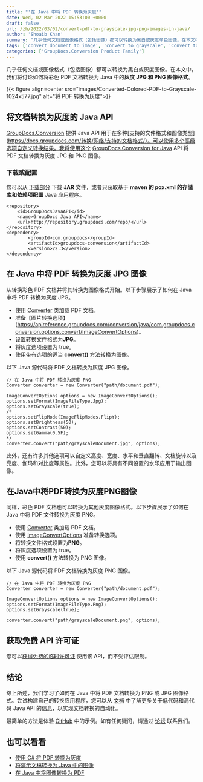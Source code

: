 ```yaml
---
title: "'在 Java 中将 PDF 转换为灰度'"
date: Wed, 02 Mar 2022 15:53:00 +0000
draft: false
url: /zh/2022/03/02/convert-pdf-to-grayscale-jpg-png-images-in-java/
author: 'Shoaib Khan'
summary: "几乎任何文档或图像格式（包括图像）都可以转换为黑白或灰度单色图像。在本文中，我们将讨论如何在 Java 中将彩色 PDF 文档转换为**灰度 JPG 和 PNG 图像格式**。"
tags: ['convert document to image', 'convert to grayscale', 'Convert to Grayscale in Java', 'PDF to Grayscale', 'PDF to Grayscale in Java', 'PDF to JPG Grayscale', 'PDF to PNG Grayscale']
categories: ['GroupDocs.Conversion Product Family']
---
```


几乎任何文档或图像格式（包括图像）都可以转换为黑白或灰度图像。在本文中，我们将讨论如何将彩色 PDF 文档转换为 Java 中的**灰度 JPG 和 PNG 图像格式**。



{{< figure align=center src="images/Converted-Colored-PDF-to-Grayscale-1024x577.jpg" alt="将 PDF 转换为灰度">}}


## 将文档转换为灰度的 Java API

[GroupDocs.Conversion](https://products.groupdocs.com/conversion/net/) 提供 Java API 用于在多种[支持的文件格式和图像类型](https://docs.groupdocs.com/转换/网络/支持的文档格式/）。可以使用多个高级选项自定义转换结果。我将使用这个 [GroupDocs.Conversion for Java](https://products.groupdocs.com/conversion/java/) API 将 PDF 文档转换为灰度 JPG 和 PNG 图像。

### 下载或配置

您可以从 [下载部分](https://downloads.groupdocs.com/conversion) 下载 **JAR** 文件，或者只获取基于 **maven 的 pox.xml 的存储库和依赖项配置** Java 应用程序。

```
<repository>
	<id>GroupDocsJavaAPI</id>
	<name>GroupDocs Java API</name>
	<url>http://repository.groupdocs.com/repo/</url>
</repository>
<dependency>
        <groupId>com.groupdocs</groupId>
        <artifactId>groupdocs-conversion</artifactId>
        <version>22.3</version> 
</dependency>
```

## 在 Java 中将 PDF 转换为灰度 JPG 图像

从转换彩色 PDF 文档并将其转换为图像格式开始。以下步骤展示了如何在 Java 中将 PDF 转换为灰度 JPG。

* 使用 [Converter](https://apireference.groupdocs.com/conversion/java/com.groupdocs.conversion/Converter) 类加载 PDF 文档。
* 准备【图片转换选项】(https://apireference.groupdocs.com/conversion/java/com.groupdocs.conversion.options.convert/ImageConvertOptions)。
* 设置转换文件格式为**JPG**。
* 将灰度选项设置为 true。
* 使用带有选项的适当 **convert()** 方法转换为图像。

以下 Java 源代码将 PDF 文档转换为灰度 JPG 图像。

```
// 在 Java 中将 PDF 转换为灰度 PNG
Converter converter = new Converter("path/document.pdf");

ImageConvertOptions options = new ImageConvertOptions();
options.setFormat(ImageFileType.Jpg);
options.setGrayscale(true);
/*
options.setFlipMode(ImageFlipModes.FlipY);
options.setBrightness(50);
options.setContrast(50);
options.setGamma(0.5F);
*/
converter.convert("path/grayscaleDocument.jpg", options);
```

此外，还有许多其他选项可以自定义高度、宽度、水平和垂直翻转、文档旋转以及亮度、伽玛和对比度等属性。此外，您可以将具有不同设置的水印应用于输出图像。

## 在Java中将PDF转换为灰度PNG图像

同样，彩色 PDF 文档也可以转换为其他灰度图像格式。以下步骤展示了如何在 Java 中将 PDF 文件转换为灰度 PNG。

* 使用 [Converter](https://apireference.groupdocs.com/conversion/java/com.groupdocs.conversion/Converter) 类加载 PDF 文档。
* 使用 [ImageConvertOptions](https://apireference.groupdocs.com/conversion/java/com.groupdocs.conversion.options.convert/ImageConvertOptions) 准备转换选项。
* 将转换文件格式设置为**PNG**。
* 将灰度选项设置为 true。
* 使用 **convert()** 方法转换为 PNG 图像。

以下 Java 源代码将 PDF 文档转换为灰度 PNG 图像。

```
// 在 Java 中将 PDF 转换为灰度 PNG
Converter converter = new Converter("path/document.pdf");

ImageConvertOptions options = new ImageConvertOptions();
options.setFormat(ImageFileType.Png);
options.setGrayscale(true);

converter.convert("path/grayscaleDocument.png", options);
```

## 获取免费 API 许可证

您可以[获得免费的临时许可证](https://purchase.groupdocs.com/temporary-license) 使用该 API，而不受评估限制。

## 结论

综上所述，我们学习了如何在 Java 中将 PDF 文档转换为 PNG 或 JPG 图像格式。尝试构建自己的转换应用程序，您可以从 [文档](https://docs.groupdocs.com/conversion/net/) 中了解更多关于低代码和高代码 Java API 的信息，以实现文档转换的自动化。

最简单的方法是体验 [GitHub](https://github.com/groupdocs-conversion) 中的示例。如有任何疑问，请通过 [论坛](https://forum.groupdocs.com/) 联系我们。

## 也可以看看

* [使用 C# 将 PDF 转换为灰度](https://blog.groupdocs.com/2022/03/16/convert-pdf-to-grayscale-jpg-png-images-in-csharp/)
* [将演示文稿转换为 Java 中的图像](https://blog.groupdocs.com/2022/01/18/convert-presentations-to-images-in-java/)
* [在 Java 中将图像转换为 PDF](https://blog.groupdocs.com/2021/04/21/convert-images-to-pdf-in-java/)





